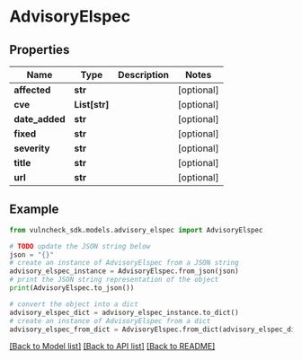 # AdvisoryElspec


## Properties

Name | Type | Description | Notes
------------ | ------------- | ------------- | -------------
**affected** | **str** |  | [optional] 
**cve** | **List[str]** |  | [optional] 
**date_added** | **str** |  | [optional] 
**fixed** | **str** |  | [optional] 
**severity** | **str** |  | [optional] 
**title** | **str** |  | [optional] 
**url** | **str** |  | [optional] 

## Example

```python
from vulncheck_sdk.models.advisory_elspec import AdvisoryElspec

# TODO update the JSON string below
json = "{}"
# create an instance of AdvisoryElspec from a JSON string
advisory_elspec_instance = AdvisoryElspec.from_json(json)
# print the JSON string representation of the object
print(AdvisoryElspec.to_json())

# convert the object into a dict
advisory_elspec_dict = advisory_elspec_instance.to_dict()
# create an instance of AdvisoryElspec from a dict
advisory_elspec_from_dict = AdvisoryElspec.from_dict(advisory_elspec_dict)
```
[[Back to Model list]](../README.md#documentation-for-models) [[Back to API list]](../README.md#documentation-for-api-endpoints) [[Back to README]](../README.md)


